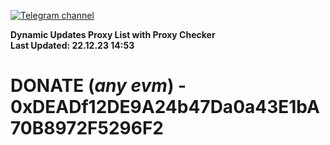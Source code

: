 [![Telegram channel](https://img.shields.io/endpoint?url=https://runkit.io/damiankrawczyk/telegram-badge/branches/master?url=https://t.me/n4z4v0d)](https://t.me/n4z4v0d) 

**Dynamic Updates Proxy List with Proxy Checker**  
**Last Updated: 22.12.23 14:53**

# DONATE (_any evm_) - 0xDEADf12DE9A24b47Da0a43E1bA70B8972F5296F2
